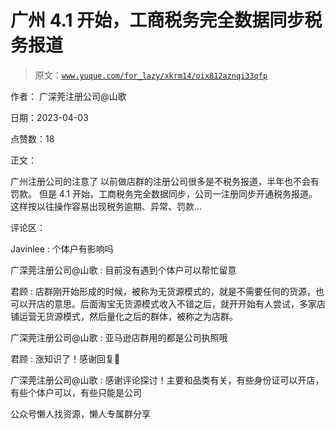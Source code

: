 # 广州 4.1 开始，工商税务完全数据同步税务报道

> 原文：[`www.yuque.com/for_lazy/xkrm14/oix812aznqi33qfp`](https://www.yuque.com/for_lazy/xkrm14/oix812aznqi33qfp)



作者： 广深莞注册公司@山歌



日期：2023-04-03



点赞数：18



正文：



广州注册公司的注意了 以前做店群的注册公司很多是不税务报道，半年也不会有罚款。 但是 4.1 开始，工商税务完全数据同步，公司一注册同步开通税务报道。 这样按以往操作容易出现税务逾期、异常、罚款…



评论区：



Javinlee : 个体户有影响吗



广深莞注册公司@山歌 : 目前没有遇到个体户可以帮忙留意



君顾 : 店群刚开始形成的时候，被称为无货源模式的，就是不需要任何的货源，也可以开店的意思。后面淘宝无货源模式收入不错之后，就开开始有人尝试，多家店铺运营无货源模式，然后量化之后的群体，被称之为店群。



广深莞注册公司@山歌 : 亚马逊店群用的都是公司执照哦



君顾 : 涨知识了！感谢回复🙏



广深莞注册公司@山歌 : 感谢评论探讨！主要和品类有关，有些身份证可以开店，有些个体户可以，有些只能是公司



公众号懒人找资源，懒人专属群分享

